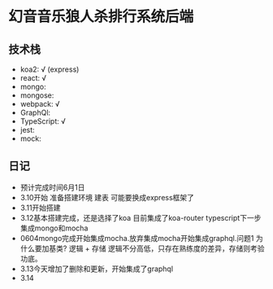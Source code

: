 # 幻音音乐狼人杀排行系统后端

## 技术栈
* koa2: √ (express)
* react: √
* mongo:
* mongose: 
* webpack: √
* GraphQl: 
* TypeScript: √ 
* jest:
* mock:

## 日记
* 预计完成时间6月1日
* 3.10开始 准备搭建环境 建表 可能要换成express框架了
* 3.11开始搭建
* 3.12基本搭建完成，还是选择了koa 目前集成了koa-router typescript下一步集成mongo和mocha
* 0604mongo完成开始集成mocha.放弃集成mocha开始集成graphql.问题1 为什么要加基类? 逻辑 + 存储 逻辑不分高低，只存在熟练度的差异，存储则考验功底。
* 3.13今天增加了删除和更新，开始集成了graphql
* 3.14